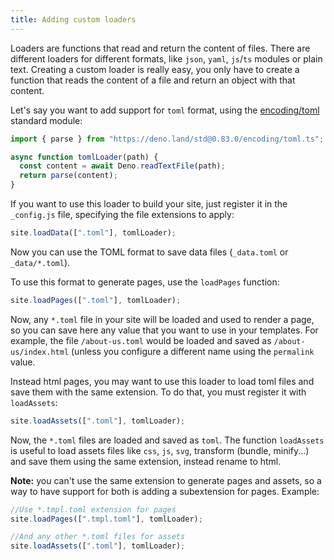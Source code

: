 ```yaml
---
title: Adding custom loaders
---
```


Loaders are functions that read and return the content of files. There are different loaders for different formats, like `json`, `yaml`, `js`/`ts` modules or plain text. Creating a custom loader is really easy, you only have to create a function that reads the content of a file and return an object with that content. 

Let's say you want to add support for `toml` format, using the [encoding/toml](https://deno.land/std@0.83.0/encoding#toml) standard module:

```js
import { parse } from "https://deno.land/std@0.83.0/encoding/toml.ts";

async function tomlLoader(path) {
  const content = await Deno.readTextFile(path);
  return parse(content);
}
```

If you want to use this loader to build your site, just register it in the `_config.js` file, specifying the file extensions to apply:

```js
site.loadData([".toml"], tomlLoader);
```

Now you can use the TOML format to save data files (`_data.toml` or `_data/*.toml`).

To use this format to generate pages, use the `loadPages` function:

```js
site.loadPages([".toml"], tomlLoader);
```

Now, any `*.toml` file in your site will be loaded and used to render a page, so you can save here any value that you want to use in your templates. For example, the file `/about-us.toml` would be loaded and saved as `/about-us/index.html` (unless you configure a different name using the `permalink` value.

Instead html pages, you may want to use this loader to load toml files and save them with the same extension. To do that, you must register it with `loadAssets`:

```js
site.loadAssets([".toml"], tomlLoader);
```

Now, the `*.toml` files are loaded and saved as `toml`. The function `loadAssets` is useful to load assets files like `css`, `js`, `svg`, transform (bundle, minify...) and save them using the same extension, instead rename to html.

**Note:** you can't use the same extension to generate pages and assets, so a way to have support for both is adding a subextension for pages. Example:

```js
//Use *.tmpl.toml extension for pages
site.loadPages([".tmpl.toml"], tomlLoader);

//And any other *.toml files for assets
site.loadAssets([".toml"], tomlLoader);
```